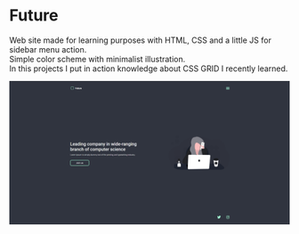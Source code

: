# Future
Web site made for learning purposes with HTML, CSS and a little JS for sidebar menu action.<br>
Simple color scheme with minimalist illustration.<br>
In this projects I put in action knowledge about CSS GRID I recently learned.<br>

![](img/landing-page.png)
